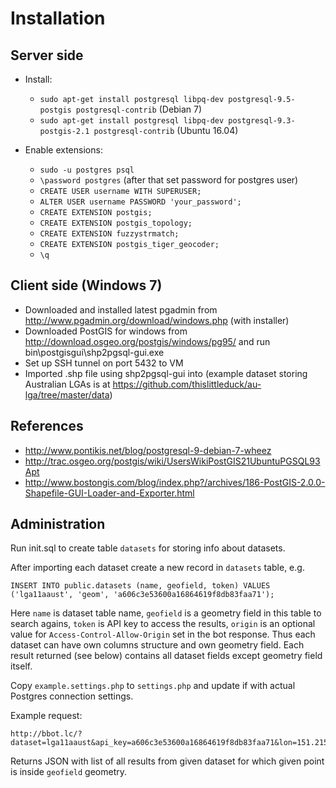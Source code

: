 Installation
============

Server side
----------------------

* Install:
  * `sudo apt-get install postgresql libpq-dev postgresql-9.5-postgis postgresql-contrib`  (Debian 7)
  * `sudo apt-get install postgresql libpq-dev postgresql-9.3-postgis-2.1 postgresql-contrib` (Ubuntu 16.04)

* Enable extensions:
  * `sudo -u postgres psql`
  * `\password postgres` (after that set password for postgres user)
  * `CREATE USER username WITH SUPERUSER;`
  * `ALTER USER username PASSWORD 'your_password';`
  * `CREATE EXTENSION postgis;`
  * `CREATE EXTENSION postgis_topology;`
  * `CREATE EXTENSION fuzzystrmatch;`
  * `CREATE EXTENSION postgis_tiger_geocoder;`
  * `\q`

Client side (Windows 7)
----------------------

* Downloaded and installed latest pgadmin from http://www.pgadmin.org/download/windows.php (with installer)
* Downloaded PostGIS for windows from http://download.osgeo.org/postgis/windows/pg95/ and run bin\postgisgui\shp2pgsql-gui.exe
* Set up SSH tunnel on port 5432 to VM
* Imported .shp file using shp2pgsql-gui into (example dataset storing Australian LGAs is at
  https://github.com/thislittleduck/au-lga/tree/master/data)

References
----------

* http://www.pontikis.net/blog/postgresql-9-debian-7-wheez
* http://trac.osgeo.org/postgis/wiki/UsersWikiPostGIS21UbuntuPGSQL93Apt
* http://www.bostongis.com/blog/index.php?/archives/186-PostGIS-2.0.0-Shapefile-GUI-Loader-and-Exporter.html

Administration
--------------

Run init.sql to create table `datasets` for storing info about datasets.

After importing each dataset create a new record in `datasets` table, e.g.

    INSERT INTO public.datasets (name, geofield, token) VALUES ('lga11aaust', 'geom', 'a606c3e53600a16864619f8db83faa71');

Here `name` is dataset table name, `geofield` is a geometry field in this table to search agains, `token` is API key to access the
results, `origin` is an optional value for `Access-Control-Allow-Origin` set in the bot response. Thus each dataset can have own 
columns structure and own geometry field. Each result returned (see below) contains all dataset fields except geometry field itself.

Copy `example.settings.php` to `settings.php` and update if with actual Postgres connection settings.

Example request:

    http://bbot.lc/?dataset=lga11aaust&api_key=a606c3e53600a16864619f8db83faa71&lon=151.215913&lat=-33.874394.

Returns JSON with list of all results from given dataset for which given point is inside `geofield` geometry.
